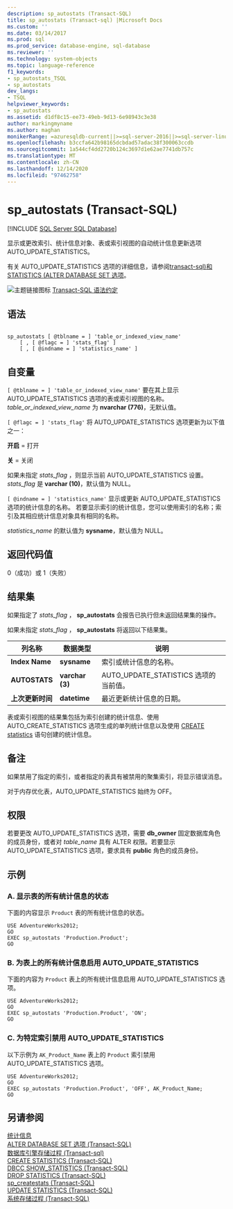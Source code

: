 ```yaml
---
description: sp_autostats (Transact-SQL)
title: sp_autostats (Transact-sql) |Microsoft Docs
ms.custom: ''
ms.date: 03/14/2017
ms.prod: sql
ms.prod_service: database-engine, sql-database
ms.reviewer: ''
ms.technology: system-objects
ms.topic: language-reference
f1_keywords:
- sp_autostats_TSQL
- sp_autostats
dev_langs:
- TSQL
helpviewer_keywords:
- sp_autostats
ms.assetid: d1df8c15-ee73-49eb-9d13-6e98943c3e38
author: markingmyname
ms.author: maghan
monikerRange: =azuresqldb-current||>=sql-server-2016||>=sql-server-linux-2017||=azuresqldb-mi-current
ms.openlocfilehash: b3ccfa642b98165dcbdad57adac38f300063ccdb
ms.sourcegitcommit: 1a544cf4dd2720b124c3697d1e62ae7741db757c
ms.translationtype: MT
ms.contentlocale: zh-CN
ms.lasthandoff: 12/14/2020
ms.locfileid: "97462758"
---
```

# <a name="sp_autostats-transact-sql"></a>sp_autostats (Transact-SQL)
[!INCLUDE [SQL Server SQL Database](../../includes/applies-to-version/sql-asdb.md)]

  显示或更改索引、统计信息对象、表或索引视图的自动统计信息更新选项 AUTO_UPDATE_STATISTICS。  
  
 有关 AUTO_UPDATE_STATISTICS 选项的详细信息，请参阅[transact-sql&#41;和 STATISTICS &#40;ALTER DATABASE SET 选项](../../t-sql/statements/alter-database-transact-sql-set-options.md)。 [](../../relational-databases/statistics/statistics.md)  
  
 ![主题链接图标](../../database-engine/configure-windows/media/topic-link.gif "“主题链接”图标") [Transact-SQL 语法约定](../../t-sql/language-elements/transact-sql-syntax-conventions-transact-sql.md)  
  
## <a name="syntax"></a>语法  
  
```  
  
sp_autostats [ @tblname = ] 'table_or_indexed_view_name'   
    [ , [ @flagc = ] 'stats_flag' ]   
    [ , [ @indname = ] 'statistics_name' ]  
```  
  
## <a name="arguments"></a>自变量  
`[ @tblname = ] 'table_or_indexed_view_name'` 要在其上显示 AUTO_UPDATE_STATISTICS 选项的表或索引视图的名称。 *table_or_indexed_view_name* 为 **nvarchar (776)**，无默认值。  
  
`[ @flagc = ] 'stats_flag'` 将 AUTO_UPDATE_STATISTICS 选项更新为以下值之一：  
  
 **开启** = 打开  
  
 **关** = 关闭  
  
 如果未指定 *stats_flag* ，则显示当前 AUTO_UPDATE_STATISTICS 设置。 *stats_flag* 是 **varchar (10)**，默认值为 NULL。  
  
`[ @indname = ] 'statistics_name'` 显示或更新 AUTO_UPDATE_STATISTICS 选项的统计信息的名称。 若要显示索引的统计信息，您可以使用索引的名称；索引及其相应统计信息对象具有相同的名称。  
  
 *statistics_name* 的默认值为 **sysname**，默认值为 NULL。  
  
## <a name="return-code-values"></a>返回代码值  
 0（成功）或 1（失败）  
  
## <a name="result-sets"></a>结果集  
 如果指定了 *stats_flag* ， **sp_autostats** 会报告已执行但未返回结果集的操作。  
  
 如果未指定 *stats_flag* ， **sp_autostats** 将返回以下结果集。  
  
|列名称|数据类型|说明|  
|-----------------|---------------|-----------------|  
|**Index Name**|**sysname**|索引或统计信息的名称。|  
|**AUTOSTATS**|**varchar (3)**|AUTO_UPDATE_STATISTICS 选项的当前值。|  
|**上次更新时间**|**datetime**|最近更新统计信息的日期。|  
  
 表或索引视图的结果集包括为索引创建的统计信息、使用 AUTO_CREATE_STATISTICS 选项生成的单列统计信息以及使用 [CREATE statistics](../../t-sql/statements/create-statistics-transact-sql.md) 语句创建的统计信息。  
  
## <a name="remarks"></a>备注  
 如果禁用了指定的索引，或者指定的表具有被禁用的聚集索引，将显示错误消息。  
  
 对于内存优化表，AUTO_UPDATE_STATISTICS 始终为 OFF。  
  
## <a name="permissions"></a>权限  
 若要更改 AUTO_UPDATE_STATISTICS 选项，需要 **db_owner** 固定数据库角色的成员身份，或者对 *table_name* 具有 ALTER 权限。若要显示 AUTO_UPDATE_STATISTICS 选项，要求具有 **public** 角色的成员身份。  
  
## <a name="examples"></a>示例  
  
### <a name="a-display-the-status-of-all-statistics-on-a-table"></a>A. 显示表的所有统计信息的状态  
 下面的内容显示 `Product` 表的所有统计信息的状态。  
  
```  
USE AdventureWorks2012;  
GO  
EXEC sp_autostats 'Production.Product';  
GO  
```  
  
### <a name="b-enable-auto_update_statistics-for-all-statistics-on-a-table"></a>B. 为表上的所有统计信息启用 AUTO_UPDATE_STATISTICS  
 下面的内容为 `Product` 表上的所有统计信息启用 AUTO_UPDATE_STATISTICS 选项。  
  
```  
USE AdventureWorks2012;  
GO  
EXEC sp_autostats 'Production.Product', 'ON';  
GO  
```  
  
### <a name="c-disable-auto_update_statistics-for-a-specific-index"></a>C. 为特定索引禁用 AUTO_UPDATE_STATISTICS  
 以下示例为 `AK_Product_Name` 表上的 `Product` 索引禁用 AUTO_UPDATE_STATISTICS 选项。  
  
```  
USE AdventureWorks2012;  
GO  
EXEC sp_autostats 'Production.Product', 'OFF', AK_Product_Name;  
GO  
```  
  
## <a name="see-also"></a>另请参阅  
 [统计信息](../../relational-databases/statistics/statistics.md)   
 [ALTER DATABASE SET 选项 (Transact-SQL)](../../t-sql/statements/alter-database-transact-sql-set-options.md)   
 [数据库引擎存储过程 &#40;Transact-sql&#41;](../../relational-databases/system-stored-procedures/database-engine-stored-procedures-transact-sql.md)   
 [CREATE STATISTICS (Transact-SQL)](../../t-sql/statements/create-statistics-transact-sql.md)   
 [DBCC SHOW_STATISTICS (Transact-SQL)](../../t-sql/database-console-commands/dbcc-show-statistics-transact-sql.md)   
 [DROP STATISTICS (Transact-SQL)](../../t-sql/statements/drop-statistics-transact-sql.md)   
 [sp_createstats (Transact-SQL)](../../relational-databases/system-stored-procedures/sp-createstats-transact-sql.md)   
 [UPDATE STATISTICS (Transact-SQL)](../../t-sql/statements/update-statistics-transact-sql.md)   
 [系统存储过程 (Transact-SQL)](../../relational-databases/system-stored-procedures/system-stored-procedures-transact-sql.md)  
  
  
